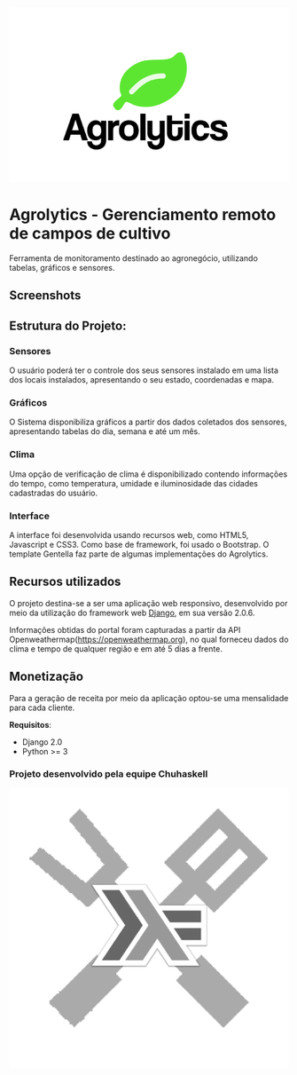 <p align="center">
  <img alt="Agrolytics" src="img/logo.png">
</p>

# Agrolytics - Gerenciamento remoto de campos de cultivo

Ferramenta de monitoramento destinado ao agronegócio, utilizando tabelas, gráficos e sensores.

## Screenshots



## Estrutura do Projeto:

### Sensores

O usuário poderá ter o controle dos seus sensores instalado em uma lista dos locais instalados, apresentando o seu estado, coordenadas e mapa.

### Gráficos

O Sistema disponibiliza gráficos a partir dos dados coletados dos sensores, apresentando tabelas do dia, semana e até um mês. 

### Clima

Uma opção de verificação de clima é disponibilizado contendo informações do tempo, como temperatura, umidade e iluminosidade das cidades cadastradas do usuário.

### Interface

A interface foi desenvolvida usando recursos web, como HTML5, Javascript e CSS3. Como base de framework, foi usado o Bootstrap.
O template Gentella faz parte de algumas implementações do Agrolytics.

## Recursos utilizados

O projeto destina-se a ser uma aplicação web responsivo, desenvolvido por meio da utilização do framework web [Django](https://www.djangoproject.com/), em sua versão 2.0.6.

Informações obtidas do portal foram capturadas a partir da API Openweathermap(https://openweathermap.org), no qual forneceu dados do clima e tempo de qualquer região e em até 5 dias a frente.

## Monetização

Para a geração de receita por meio da aplicação optou-se uma mensalidade para cada cliente.

**Requisitos**:

 * Django 2.0
 * Python >= 3
 
<h3>Projeto desenvolvido pela equipe Chuhaskell</h3>
<p align="center">
  <img src="img/chuhaskell.jpg">
</p>
